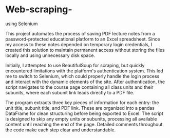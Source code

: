 # Web-scraping-
using Selenium 

This project automates the process of saving PDF lecture notes from a password-protected educational platform to an Excel spreadsheet. Since my access to these notes depended on temporary login credentials, I created this solution to maintain permanent access without storing the files locally and using unnecessary disk space.

Initially, I attempted to use BeautifulSoup for scraping, but quickly encountered limitations with the platform's authentication system. This led me to switch to Selenium, which could properly handle the login process and interact with the dynamic elements of the site. After authentication, the script navigates to the course page containing all class units and their subunits, where each subunit link leads directly to a PDF file.

The program extracts three key pieces of information for each entry: the unit title, subunit title, and PDF link. These are organized into a pandas DataFrame for clean structuring before being exported to Excel. The script is designed to skip any empty units or subunits, processing all available content until reaching the end of the page. Detailed comments throughout the code make each step clear and understandable.
